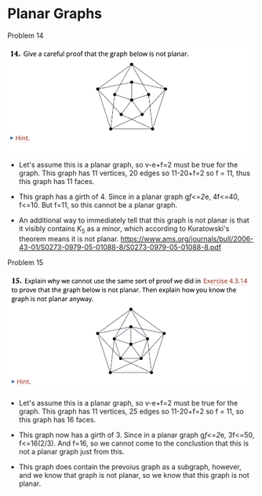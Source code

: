 # Planar Graphs

Problem 14

![image of graph](graph14.png)

- Let's assume this is a planar graph, so v-e+f=2 must be true for the graph. This graph has 11 vertices, 20 edges so 11-20+f=2 so f = 11, thus this graph has 11 faces. 

- This graph has a girth of 4. Since in a planar graph g*f<=2*e, 4f<=40, f<=10. But f=11, so this cannot be a planar graph.

- An additional way to immediately tell that this graph is not planar is that it visibly contains $K_5$ as a minor, which according to Kuratowski's theorem means it is not planar. https://www.ams.org/journals/bull/2006-43-01/S0273-0979-05-01088-8/S0273-0979-05-01088-8.pdf


Problem 15

![image of graph](graph15.png)

- Let's assume this is a planar graph, so v-e+f=2 must be true for the graph. This graph has 11 vertices, 25 edges so 11-20+f=2 so f = 11, so this graph has 16 faces.

- This graph now has a girth of 3. Since in a planar graph g*f<=2*e, 3f<=50, f<=16(2/3). And f=16, so we cannot come to the conclustion that this is not a planar graph just from this.

- This graph does contain the prevoius graph as a subgraph, however, and we know that graph is not planar, so we know that this graph is not planar.